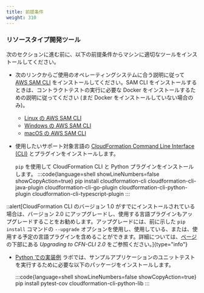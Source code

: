 ```yaml
---
title: 前提条件
weight: 310
---
```


### リソースタイプ開発ツール

次のセクションに進む前に、以下の前提条件からマシンに適切なツールをインストールしてください。

* 次のリンクからご使用のオペレーティングシステムに合う説明に従って [AWS SAM CLI](https://docs.aws.amazon.com/ja_jp/serverless-application-model/latest/developerguide/serverless-sam-reference.html#serverless-sam-cli) をインストールしてください。SAM CLI をインストールするときは、コントラクトテストの実行に必要な Docker をインストールするための説明に従ってください (まだ Docker をインストールしていない場合のみ)。

    - [Linux の AWS SAM CLI](https://docs.aws.amazon.com/ja_jp/serverless-application-model/latest/developerguide/serverless-sam-cli-install-linux.html)
    - [Windows の AWS SAM CLI](https://docs.aws.amazon.com/ja_jp/serverless-application-model/latest/developerguide/serverless-sam-cli-install-windows.html)
    - [macOS の AWS SAM CLI](https://docs.aws.amazon.com/ja_jp/serverless-application-model/latest/developerguide/serverless-sam-cli-install-mac.html)

* 使用したいサポート対象言語の [CloudFormation Command Line Interface (CLI)](https://docs.aws.amazon.com/ja_jp/cloudformation-cli/latest/userguide/what-is-cloudformation-cli.html) とプラグインをインストールします。

  `pip` を使用して CloudFormation CLI と Python プラグインをインストールします。
  :::code{language=shell showLineNumbers=false showCopyAction=true}
  pip install cloudformation-cli cloudformation-cli-java-plugin cloudformation-cli-go-plugin cloudformation-cli-python-plugin cloudformation-cli-typescript-plugin
  :::

::alert[CloudFormation CLI のバージョン 1.0 がすでにインストールされている場合は、バージョン 2.0 にアップグレードし、使用する言語プラグインもアップグレードすることをお勧めします。アップグレードには、前に示した `pip install` コマンドの `--upgrade` オプションを使用し、使用している、または、使用する予定の言語プラグインを含めることができます。詳細については、[ページ](https://docs.aws.amazon.com/ja_jp/cloudformation-cli/latest/userguide/what-is-cloudformation-cli.html#resource-type-setup) の下部にある *Upgrading to CFN-CLI 2.0* をご参照ください。]{type="info"}

* [Python での実装例](../example-in-python) ラボでは、サンプルアプリケーションのユニットテストを実行するために必要な以下のパッケージをインストールします。

  :::code{language=shell showLineNumbers=false showCopyAction=true}
  pip install pytest-cov cloudformation-cli-python-lib
  :::
